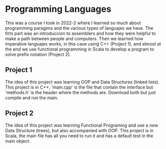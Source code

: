 # Programming Languages
This was a course I took in 2022-2 where I learned so much about programming paragims and the various types of languajes we have.
The firts part was an introduccion to assemblers and how they were helpful to make a path between people and computers. Then we learned how imperative languajes works, in this case using C++ (Project 1), and almost at the end we use functional programming in Scala to develop a program to solve prefix notation (Project 2).

## Project 1
The idea of this project was learning OOP and Data Structures (linked lists).
This project is in C++, 'main.cpp' is the file that contain the interface but 'methods.h' is the header where the methods are. Download both but just compile and run the main.
## Project 2
The idea of this project was learning Functional Programing and use a new Data Structure (trees), but also accompanied with OOP.
This project is in Scala, the main file has all you need to run it and has a default test in the main object.
